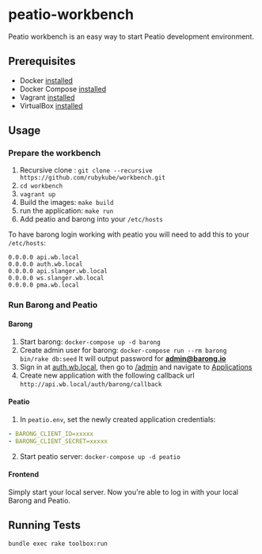 # peatio-workbench

Peatio workbench is an easy way to start Peatio development environment.

## Prerequisites

- Docker [installed](https://docs.docker.com/engine/installation/)
- Docker Compose [installed](https://docs.docker.com/compose/install/)
- Vagrant [installed](https://www.vagrantup.com/downloads.html)
- VirtualBox [installed](https://www.virtualbox.org/)

## Usage


### Prepare the workbench

1. Recursive clone : `git clone --recursive https://github.com/rubykube/workbench.git`
2. `cd workbench`
3. `vagrant up`
2. Build the images: `make build`
3. run the application: `make run`
4. Add peatio and barong into your `/etc/hosts`

To have barong login working with peatio you will need to add this to your `/etc/hosts`:

```
0.0.0.0 api.wb.local
0.0.0.0 auth.wb.local
0.0.0.0 api.slanger.wb.local
0.0.0.0 ws.slanger.wb.local
0.0.0.0 pma.wb.local
```

### Run Barong and Peatio

#### Barong

1. Start barong: `docker-compose up -d barong`
2. Create admin user for barong: `docker-compose run --rm barong bin/rake db:seed`
   It will output password for **admin@barong.io**
3. Sign in at [auth.wb.local](http://auth.wb.local), then go to [/admin](http://auth.wb.local/admin)
   and navigate to [Applications](http://auth.wb.local/oauth/applications)
4. Create new application with the following callback url `http://api.wb.local/auth/barong/callback`

#### Peatio

1. In `peatio.env`, set the newly created application credentials:

```yaml
- BARONG_CLIENT_ID=xxxxx
- BARONG_CLIENT_SECRET=xxxxx
```

2. Start peatio server: `docker-compose up -d peatio`

#### Frontend

Simply start your local server. Now you're able to log in with your local Barong and Peatio.

## Running Tests

```
bundle exec rake toolbox:run
```
